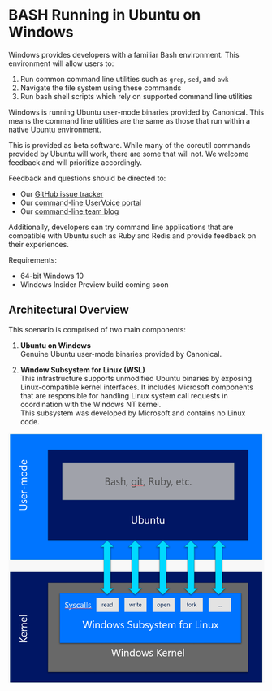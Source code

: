 # BASH Running in Ubuntu on Windows

Windows provides developers with a familiar Bash environment. This environment will allow users to:

1.	Run common command line utilities such as `grep`, `sed`, and `awk`
2.	Navigate the file system using these commands
3.	Run bash shell scripts which rely on supported command line utilities

Windows is running Ubuntu user-mode binaries provided by Canonical.  This means the command line utilities are the same as those that run within a native Ubuntu environment.  

This is provided as beta software.  While many of the coreutil commands provided by Ubuntu will work, there are some that will not.  We welcome feedback and will prioritize accordingly.  

Feedback and questions should be directed to:
* Our [GitHub issue tracker](https://github.com/Microsoft/CommandLine-Documentation/issues)
* Our [command-line UserVoice portal](https://wpdev.uservoice.com/forums/266908-command-prompt/filters/top)
* Our [command-line team blog](https://blogs.msdn.microsoft.com/commandline/)

Additionally, developers can try command line applications that are compatible with Ubuntu such as Ruby and Redis and provide feedback on their experiences.

Requirements:
* 64-bit Windows 10 
* Windows Insider Preview build coming soon

## Architectural Overview

This scenario is comprised of two main components:

1.	**Ubuntu on Windows**  
  Genuine Ubuntu user-mode binaries provided by Canonical. 

2.	**Window Subsystem for Linux (WSL)**  
  This infrastructure supports unmodified Ubuntu binaries by exposing Linux-compatible kernel interfaces.  It includes Microsoft components that are responsible for handling Linux system call requests in coordination with the Windows NT kernel.  
  This subsystem was developed by Microsoft and contains no Linux code.

![](media/architecture.png)
